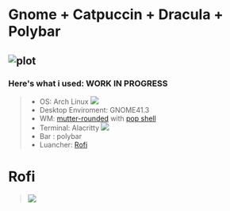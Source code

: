 #  Gnome + Catpuccin + Dracula + Polybar

![plot](https://i.imgur.com/swAcMbZ.png)
---
### Here's what i used: WORK IN PROGRESS
>- OS: Arch Linux ![](https://i.imgur.com/kG788YU.png)
>- Desktop Enviroment: GNOME41.3
>- WM: [mutter-rounded](https://github.com/yilozt/mutter-rounded) with [pop shell](https://github.com/pop-os/shell)
>- Terminal: Alacritty ![](https://i.imgur.com/CLIcWjU.png)
>- Bar :  polybar
>- Luancher: [Rofi](https://github.com/davatorium/rofi)



# Rofi
> ![](https://github.com/LucaErr/MyGnomeRice/blob/main/pictures/rofi.gif?raw=true)